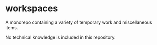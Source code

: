# workspaces

A monorepo containing a variety of temporary work and miscellaneous items.

No technical knowledge is included in this repository.
